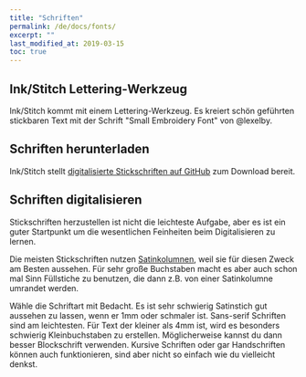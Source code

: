 ```yaml
---
title: "Schriften"
permalink: /de/docs/fonts/
excerpt: ""
last_modified_at: 2019-03-15
toc: true
---
```

## Ink/Stitch Lettering-Werkzeug
Ink/Stitch kommt mit einem Lettering-Werkzeug. Es kreiert schön geführten stickbaren Text mit der Schrift "Small Embroidery Font" von @lexelby.

## Schriften herunterladen
Ink/Stitch stellt [digitalisierte Stickschriften auf GitHub](https://github.com/inkstitch/embroidery-fonts) zum Download bereit.

## Schriften digitalisieren
Stickschriften herzustellen ist nicht die leichteste Aufgabe, aber es ist ein guter Startpunkt um die wesentlichen Feinheiten beim Digitalisieren zu lernen.

Die meisten Stickschriften nutzen [Satinkolumnen](/de/docs/stitches/satin-column/), weil sie für diesen Zweck am Besten aussehen. Für sehr große Buchstaben macht es aber auch schon mal Sinn Füllstiche zu benutzen, die dann z.B. von einer Satinkolumne umrandet werden.

Wähle die Schriftart mit Bedacht. Es ist sehr schwierig Satinstich gut aussehen zu lassen, wenn er 1mm oder schmaler ist. Sans-serif Schriften sind am leichtesten. Für Text der kleiner als 4mm ist, wird es besonders schwierig Kleinbuchstaben zu erstellen. Möglicherweise kannst du dann besser Blockschrift verwenden. Kursive Schriften oder gar Handschriften können auch funktionieren, sind aber nicht so einfach wie du vielleicht denkst.
